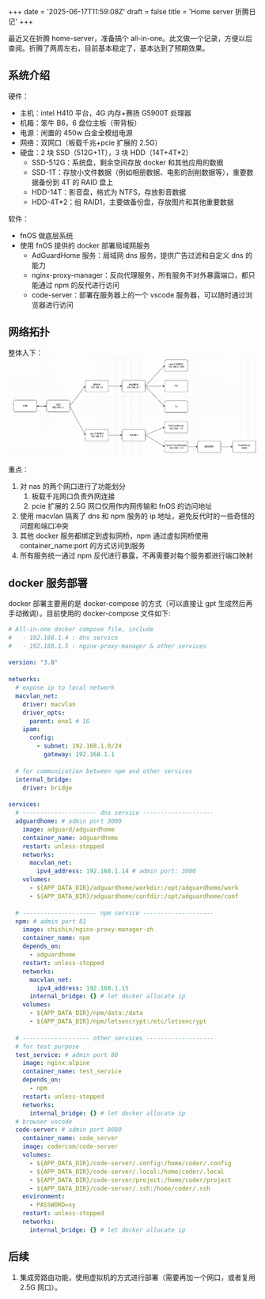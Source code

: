 +++
date = '2025-06-17T11:59:08Z'
draft = false
title = 'Home server 折腾日记'
+++

最近又在折腾 home-server，准备搞个 all-in-one。此文做一个记录，方便以后查阅。折腾了两周左右，目前基本稳定了，基本达到了预期效果。

## 系统介绍

硬件：

- 主机：intel H410 平台，4G 内存+赛扬 G5900T 处理器
- 机箱：笨牛 B6，6 盘位主板（带背板）
- 电源：闲置的 450w 白金全模组电源
- 网络：双网口（板载千兆+pcie 扩展的 2.5G）
- 硬盘：2 块 SSD（512G+1T），3 块 HDD（14T+4T\*2）
  - SSD-512G：系统盘，剩余空间存放 docker 和其他应用的数据
  - SSD-1T：存放小文件数据（例如相册数据、电影的刮削数据等），重要数据备份到 4T 的 RAID 盘上
  - HDD-14T：影音盘，格式为 NTFS，存放影音数据
  - HDD-4T\*2：组 RAID1，主要做备份盘，存放图片和其他重要数据

软件：

- fnOS 做底层系统
- 使用 fnOS 提供的 docker 部署局域网服务
  - AdGuardHome 服务：局域网 dns 服务，提供广告过滤和自定义 dns 的能力
  - nginx-proxy-manager：反向代理服务，所有服务不对外暴露端口，都只能通过 npm 的反代进行访问
  - code-server：部署在服务器上的一个 vscode 服务器，可以随时通过浏览器进行访问

## 网络拓扑

整体入下：
![network topology](network_topology.png)

重点：

1. 对 nas 的两个网口进行了功能划分
   1. 板载千兆网口负责外网连接
   2. pcie 扩展的 2.5G 网口仅用作内网传输和 fnOS 的访问地址
2. 使用 macvlan 隔离了 dns 和 npm 服务的 ip 地址，避免反代时的一些奇怪的问题和端口冲突
3. 其他 docker 服务都绑定到虚拟网桥，npm 通过虚拟网桥使用 container_name:port 的方式访问到服务
4. 所有服务统一通过 npm 反代进行暴露，不再需要对每个服务都进行端口映射

## docker 服务部署

docker 部署主要用的是 docker-compose 的方式（可以直接让 gpt 生成然后再手动微调）。目前使用的 docker-compose 文件如下:

```yaml
# All-in-one docker compose file, include
#   - 192.168.1.4 : dns service
#   - 192.168.1.5 : nginx-proxy-manager & other services

version: "3.8"

networks:
  # expose ip to local network
  macvlan_net:
    driver: macvlan
    driver_opts:
      parent: eno1 # 1G
    ipam:
      config:
        - subnet: 192.168.1.0/24
          gateway: 192.168.1.1

  # for communication between npm and other services
  internal_bridge:
    driver: bridge

services:
  # --------------------- dns service --------------------
  adguardhome: # admin port 3000
    image: adguard/adguardhome
    container_name: adguardhome
    restart: unless-stopped
    networks:
      macvlan_net:
        ipv4_address: 192.168.1.14 # admin port: 3000
    volumes:
      - ${APP_DATA_DIR}/adguardhome/workdir:/opt/adguardhome/work
      - ${APP_DATA_DIR}/adguardhome/confdir:/opt/adguardhome/conf

  # --------------------- npm service --------------------
  npm: # admin port 81
    image: chishin/nginx-proxy-manager-zh
    container_name: npm
    depends_on:
      - adguardhome
    restart: unless-stopped
    networks:
      macvlan_net:
        ipv4_address: 192.168.1.15
      internal_bridge: {} # let docker allocate ip
    volumes:
      - ${APP_DATA_DIR}/npm/data:/data
      - ${APP_DATA_DIR}/npm/letsencrypt:/etc/letsencrypt

  # ------------------- other services -------------------
  # for test purpose
  test_service: # admin port 80
    image: nginx:alpine
    container_name: test_service
    depends_on:
      - npm
    restart: unless-stopped
    networks:
      internal_bridge: {} # let docker allocate ip
  # browser vscode
  code-server: # admin port 8080
    container_name: code_server
    image: codercom/code-server
    volumes:
      - ${APP_DATA_DIR}/code-server/.config:/home/coder/.config
      - ${APP_DATA_DIR}/code-server/.local:/home/coder/.local
      - ${APP_DATA_DIR}/code-server/project:/home/coder/project
      - ${APP_DATA_DIR}/code-server/.ssh:/home/coder/.ssh
    environment:
      - PASSWORD=xy
    restart: unless-stopped
    networks:
      internal_bridge: {} # let docker allocate ip
```

## 后续

1. 集成旁路由功能，使用虚拟机的方式进行部署（需要再加一个网口，或者复用 2.5G 网口）。
